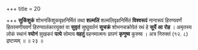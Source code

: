 +++
title = 20

+++
**सुकिंशुकं** शोभनकिंशुकवृक्षनिर्मितं तथा **शल्मलिं** शल्मलिवृक्षनिर्मितं **विश्वरूपं** नानारूपं हिरण्यवर्णं हितरमणीयवर्णं हिरण्यालंकारयुक्तं वा **सुवृतं** सुष्ठुवर्तनं **सुचक्रं** शोभनचक्रोपेतं रथं हे **सूर्ये** **आ** **रोह** । अमृतस्य लोकं स्थानं **स्योनं** सुखकरं **पत्ये** सोमाय **वहतुं** वहनमात्मनः प्रापणं **कृणुष्व** कुरुष्व । अत्र निरुक्तं (१२. ८) द्रष्टव्यम् ॥ ॥ २३ ॥